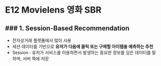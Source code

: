 # E12 Movielens 영화 SBR

## ### 1. Session-Based Recommendation
- 전자상거래 플랫폼에서 많이 사용
- 세션 데이터를 기반으로  **유저가 다음에 클릭 또는 구매할 아이템을 예측하는 추천**
- Session : 유저가 서비스를 이용하면서 발생하는 중요한 정보를 담은 데이터를 말하며, 서버 쪽에 저장
<!--stackedit_data:
eyJoaXN0b3J5IjpbMTExNTcxMTk5OCw3MzA5OTgxMTZdfQ==
-->